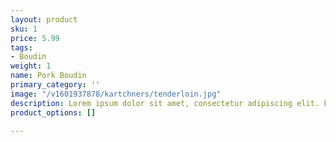 ```yaml
---
layout: product
sku: 1
price: 5.99
tags:
- Boudin
weight: 1
name: Pork Boudin
primary_category: ''
image: "/v1601937878/kartchners/tenderloin.jpg"
description: Lorem ipsum dolor sit amet, consectetur adipiscing elit. Fusce dictum nec massa ac lacinia. Sed imperdiet elit sed efficitur facilisis. Nam posuere turpis in est tempus ultricies.
product_options: []

---
```

